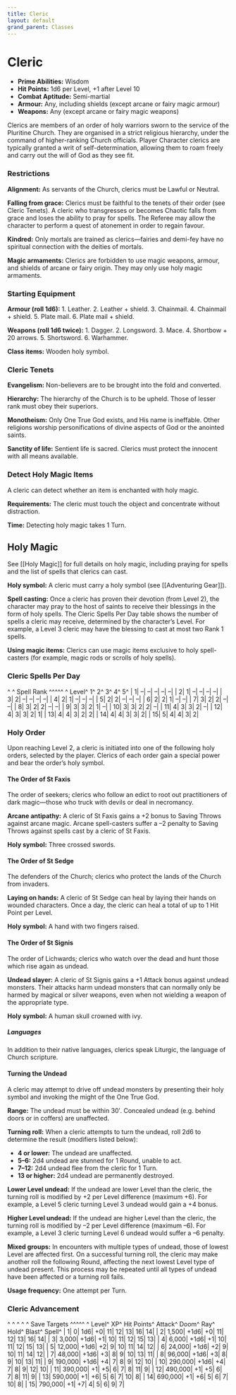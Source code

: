 ```yaml
---
title: Cleric
layout: default
grand_parent: Classes
---
```

# Cleric 

  * **Prime Abilities:** Wisdom
  * **Hit Points:** 1d6 per Level, +1 after Level 10
  * **Combat Aptitude:** Semi-martial
  * **Armour:** Any, including shields (except arcane or fairy magic armour)
  * **Weapons:** Any (except arcane or fairy magic weapons)

Clerics are members of an order of holy warriors sworn to the service of the Pluritine Church. They are organised in a strict religious hierarchy, under the command of higher-ranking Church officials. Player Character clerics are typically granted a writ of self-determination, allowing them to roam freely and carry out the will of God as they see fit.

### Restrictions 

**Alignment:** As servants of the Church, clerics must be Lawful or Neutral.

**Falling from grace:** Clerics must be faithful to the tenets of their order (see Cleric Tenets). A cleric who transgresses or becomes Chaotic falls from grace and loses the ability to pray for spells. The Referee may allow the character to perform a quest of atonement in order to regain favour.

**Kindred:** Only mortals are trained as clerics—fairies and demi-fey have no spiritual connection with the deities of mortals.

**Magic armaments:** Clerics are forbidden to use magic weapons, armour, and shields of arcane or fairy origin. They may only use holy magic armaments.

### Starting Equipment 

**Armour (roll 1d6):** 1. Leather. 2. Leather + shield. 3. Chainmail. 4. Chainmail + shield. 5. Plate mail. 6. Plate mail + shield.

**Weapons (roll 1d6 twice):** 1. Dagger. 2. Longsword. 3. Mace. 4. Shortbow + 20 arrows. 5. Shortsword. 6. Warhammer.

**Class items:** Wooden holy symbol.

### Cleric Tenets 

**Evangelism:** Non-believers are to be brought into the fold and converted.

**Hierarchy:** The hierarchy of the Church is to be upheld. Those of lesser rank must obey their superiors.

**Monotheism:** Only One True God exists, and His name is ineffable. Other religions worship personifications of divine aspects of God or the anointed saints.

**Sanctity of life:** Sentient life is sacred. Clerics must protect the innocent with all means available.

### Detect Holy Magic Items 

A cleric can detect whether an item is enchanted with holy magic.

**Requirements:** The cleric must touch the object and concentrate without distraction.

**Time:** Detecting holy magic takes 1 Turn.

## Holy Magic ###

See [[Holy Magic]] for full details on holy magic, including praying for spells and the list of spells that clerics can cast.

**Holy symbol:** A cleric must carry a holy symbol (see [[Adventuring Gear]]).

**Spell casting:** Once a cleric has proven their devotion (from Level 2), the character may pray to the host of saints to receive their blessings in the form of holy spells. The Cleric Spells Per Day table shows the number of spells a cleric may receive, determined by the character’s Level. For example, a Level 3 cleric may have the blessing to cast at most two Rank 1 spells.

**Using magic items:** Clerics can use magic items exclusive to holy spell-casters (for example, magic rods or scrolls of holy spells).

### Cleric Spells Per Day 

^ ^  Spell Rank  ^^^^^
^ Level^ 1^ 2^ 3^ 4^ 5^
| 1| –| –| –| –| –|
| 2| 1| –| –| –| –|
| 3| 2| –| –| –| –|
| 4| 2| 1| –| –| –|
| 5| 2| 2| –| –| –|
| 6| 2| 2| 1| –| –|
| 7| 3| 2| 2| –| –|
| 8| 3| 2| 2| –| –|
| 9| 3| 3| 2| 1| –|
| 10| 3| 3| 2| 2| –|
| 11| 4| 3| 3| 2| –|
| 12| 4| 3| 3| 2| 1|
| 13| 4| 4| 3| 2| 2|
| 14| 4| 4| 3| 3| 2|
| 15| 5| 4| 4| 3| 2|
### Holy Order 

Upon reaching Level 2, a cleric is initiated into one of the following holy orders, selected by the player. Clerics of each order gain a special power and bear the order’s holy symbol.

#### The Order of St Faxis 

The order of seekers; clerics who follow an edict to root out practitioners of dark magic—those who truck with devils or deal in necromancy.

**Arcane antipathy:** A cleric of St Faxis gains a +2 bonus to Saving Throws against arcane magic. Arcane spell-casters suffer a –2 penalty to Saving Throws against spells cast by a cleric of St Faxis.

**Holy symbol:** Three crossed swords.

#### The Order of St Sedge 

The defenders of the Church; clerics who protect the lands of the Church from invaders.

**Laying on hands:** A cleric of St Sedge can heal by laying their hands on wounded characters. Once a day, the cleric can heal a total of up to 1 Hit Point per Level.

**Holy symbol:** A hand with two fingers raised.

#### The Order of St Signis 

The order of Lichwards; clerics who watch over the dead and hunt those which rise again as undead.

**Undead slayer:** A cleric of St Signis gains a +1 Attack bonus against undead monsters. Their attacks harm undead monsters that can normally only be harmed by magical or silver weapons, even when not wielding a weapon of the appropriate type.

**Holy symbol:** A human skull crowned with ivy.

##### Languages 

In addition to their native languages, clerics speak Liturgic, the language of Church scripture.

#### Turning the Undead ####

A cleric may attempt to drive off undead monsters by presenting their holy symbol and invoking the might of the One True God.

**Range:** The undead must be within 30′. Concealed undead (e.g. behind doors or in coffers) are unaffected.

**Turning roll:** When a cleric attempts to turn the undead, roll 2d6 to determine the result (modifiers listed below):
  * **4 or lower:** The undead are unaffected.
  * **5–6:** 2d4 undead are stunned for 1 Round, unable to act.
  * **7–12:** 2d4 undead flee from the cleric for 1 Turn.
  * **13 or higher:** 2d4 undead are permanently destroyed.

**Lower Level undead:** If the undead are lower Level than the cleric, the turning roll is modified by +2 per Level difference (maximum +6). For example, a Level 5 cleric turning Level 3 undead would gain a +4 bonus.

**Higher Level undead:** If the undead are higher Level than the cleric, the turning roll is modified by –2 per Level difference (maximum –6). For example, a Level 3 cleric turning Level 6 undead would suffer a –6 penalty.

**Mixed groups:** In encounters with multiple types of undead, those of lowest Level are affected first. On a successful turning roll, the cleric may make another roll the following Round, affecting the next lowest Level type of undead present. This process may be repeated until all types of undead have been affected or a turning roll fails.

**Usage frequency:** One attempt per Turn.

### Cleric Advancement 

^ ^ ^ ^ ^  Save Targets  ^^^^^
^ Level^ XP^ Hit Points^ Attack^ Doom^ Ray^ Hold^ Blast^ Spell^
| 1| 0| 1d6| +0| 11| 12| 13| 16| 14|
| 2| 1,500| +1d6| +0| 11| 12| 13| 16| 14|
| 3| 3,000| +1d6| +1| 10| 11| 12| 15| 13|
| 4| 6,000| +1d6| +1| 10| 11| 12| 15| 13|
| 5| 12,000| +1d6| +2| 9| 10| 11| 14| 12|
| 6| 24,000| +1d6| +2| 9| 10| 11| 14| 12|
| 7| 48,000| +1d6| +3| 8| 9| 10| 13| 11|
| 8| 96,000| +1d6| +3| 8| 9| 10| 13| 11|
| 9| 190,000| +1d6| +4| 7| 8| 9| 12| 10|
| 10| 290,000| +1d6| +4| 7| 8| 9| 12| 10|
| 11| 390,000| +1| +5| 6| 7| 8| 11| 9|
| 12| 490,000| +1| +5| 6| 7| 8| 11| 9|
| 13| 590,000| +1| +6| 5| 6| 7| 10| 8|
| 14| 690,000| +1| +6| 5| 6| 7| 10| 8|
| 15| 790,000| +1| +7| 4| 5| 6| 9| 7|
